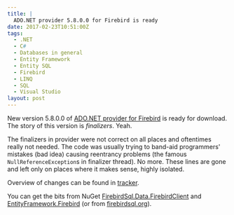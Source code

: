 ```yaml
---
title: |
  ADO.NET provider 5.8.0.0 for Firebird is ready
date: 2017-02-23T10:51:00Z
tags:
  - .NET
  - C#
  - Databases in general
  - Entity Framework
  - Entity SQL
  - Firebird
  - LINQ
  - SQL
  - Visual Studio
layout: post
---
```

New version 5.8.0.0 of [ADO.NET provider for Firebird][1] is ready for download. The story of this version is _finalizers_. Yeah. 

<!-- excerpt -->

The finalizers in provider were not correct on all places and oftentimes really not needed. The code was usually trying to band-aid programmers' mistakes (bad idea) causing reentrancy problems (the famous `NullReferenceException`s in finalizer thread). No more. These lines are gone and left only on places where it makes sense, highly isolated.

Overview of changes can be found in [tracker][4].

You can get the bits from NuGet [FirebirdSql.Data.FirebirdClient][2] and [EntityFramework.Firebird][3] (or from [firebirdsql.org][1]).

[1]: http://www.firebirdsql.org/en/net-provider/
[2]: http://www.nuget.org/packages/FirebirdSql.Data.FirebirdClient/
[3]: http://www.nuget.org/packages/EntityFramework.Firebird/
[4]: http://tracker.firebirdsql.org/secure/ReleaseNote.jspa?styleName=Text&projectId=10003&version=10804